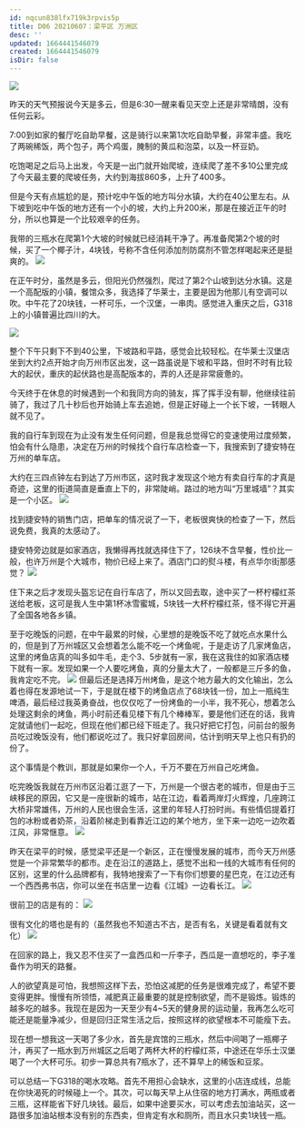 ```yaml
---
id: nqcun838lfx719k3rpvis5p
title: D06 20210607：梁平区 万洲区
desc: ''
updated: 1664441546079
created: 1664441546079
isDir: false
---
```

![](https://gitee.com/waterchinap/g318/raw/master/0607.png#id=KnF9b&originHeight=724&originWidth=1367&originalType=binary&ratio=1&status=done&style=none)


昨天的天气预报说今天是多云，但是6:30一醒来看见天空上还是非常晴朗，没有任何云彩。

7:00到如家的餐厅吃自助早餐，这是骑行以来第1次吃自助早餐，非常丰盛。我吃了两碗稀饭，两个包子，两个鸡蛋，腌制的黄瓜和泡菜，以及一杯豆奶。


吃饱喝足之后马上出发，今天是一出门就开始爬坡，连续爬了差不多10公里完成了今天最主要的爬坡任务，大约到海拔860多，上升了400多。


但是今天有点尴尬的是，预计吃中午饭的地方叫分水镇，大约在40公里左右。从下坡到吃中午饭的地方还有一个小的坡，大约上升200米，那是在接近正午的时分，所以也算是一个比较艰辛的任务。


我带的三瓶水在爬第1个大坡的时候就已经消耗干净了。再准备爬第2个坡的时候，买了一个椰子汁，4块钱，号称不含任何添加剂防腐剂不管怎样喝起来还是挺爽的。
![](https://gitee.com/waterchinap/g318/raw/master/IMG_20210607_121614.jpg#id=rzGgs&originHeight=4624&originWidth=3472&originalType=binary&ratio=1&status=done&style=none)


在正午时分，虽然是多云，但阳光仍然强烈，爬过了第2个山坡到达分水镇。这是一个高配版的小镇，餐馆众多，我选择了华莱士，主要是因为他那儿有空调可以吹。中午花了20块钱，一杯可乐，一个汉堡，一串肉。感觉进入重庆之后，G318上的小镇普遍比四川的大。


![](https://gitee.com/waterchinap/g318/raw/master/IMG_20210607_125649.jpg#id=uorvU&originHeight=4624&originWidth=3472&originalType=binary&ratio=1&status=done&style=none)


整个下午只剩下不到40公里，下坡路和平路，感觉会比较轻松。在华莱士汉堡店坐到大约2点开始才向万州市区出发，这一路虽说是下坡和平路，但时不时有比较大的起伏，重庆的起伏路也是高配版本的，弄的人还是非常疲惫的。


今天终于在休息的时候遇到一个和我同方向的骑友，挥了挥手没有聊，他继续往前骑了，我过了几十秒后也开始骑上车去追她，但是正好碰上一个长下坡，一转眼人就不见了。


我的自行车到现在为止没有发生任何问题，但是我总觉得它的变速使用过度频繁，怕会有什么隐患，决定在万州的时候找个自行车店检查一下，我搜索到了捷安特在万州的单车店。


大约在三四点钟左右到达了万州市区，这时我才发现这个地方有卖自行车的才真是奇迹，这里的街道简直是垂直上下的，非常陡峭。路过的地方叫“万里城墙”？其实是一个小区。
![](https://gitee.com/waterchinap/g318/raw/master/IMG_20210607_161257.jpg#id=H8xdA&originHeight=4624&originWidth=3472&originalType=binary&ratio=1&status=done&style=none)


找到捷安特的销售门店，把单车的情况说了一下，老板很爽快的检查了一下，然后说免费，我真的太感动了。


捷安特旁边就是如家酒店，我懒得再找就选择住下了，126块不含早餐，性价比一般，也许万州是个大城市，物价已经上来了。酒店门口的熨斗楼，有点华尔街那感觉？
![](https://gitee.com/waterchinap/g318/raw/master/IMG_20210607_181547.jpg#id=kwHJp&originHeight=4624&originWidth=3472&originalType=binary&ratio=1&status=done&style=none)


住下来之后才发现头盔忘记在自行车店了，所以又回去取，途中买了一杯柠檬红茶送给老板，这可是我人生中第1杯冰雪蜜城，5块钱一大杯柠檬红茶，怪不得它开遍了全国各地各乡镇。

至于吃晚饭的问题，在中午最累的时候，心里想的是晚饭不吃了就吃点水果什么的，但是到了万州城区又会想着怎么能不吃一个烤鱼呢，于是走访了几家烤鱼店，这里的烤鱼店真的叫多如牛毛，走个3、5步就有一家，我在这我住的如家酒店楼下就有一家。发现如果一个人要吃烤鱼，真的分量太大了，一般都是三斤多的鱼，我肯定吃不完。
![](https://gitee.com/waterchinap/g318/raw/master/IMG_20210607_182651.jpg#id=mFfGe&originHeight=3472&originWidth=4624&originalType=binary&ratio=1&status=done&style=none)
但最后还是选择万州烤鱼，是这个地方最大的文化输出，怎么着也得在发源地试一下，于是就在楼下的烤鱼店点了68块钱一份，加上一瓶纯生啤酒，最后经过我英勇奋战，也仅仅吃了一份烤鱼的一小半，我不死心，想着怎么处理这剩余的烤鱼，两小时前还看见楼下有几个棒棒军，要是他们还在的话，我肯定就请他们一起吃，但现在他们都已经下班走了。我只好把它打包，问前台的服务员吃过晚饭没有，他们都说吃过了。我只好拿回房间，估计到明天早上也只有扔的份了。


这个事情是个教训，那就是如果你一个人，千万不要在万州自己吃烤鱼。


吃完晚饭我就在万州市区沿着江逛了一下，万州是一个很古老的城市，但是由于三峡移民的原因，它又是一座很新的城市，站在江边，看着两岸灯火辉煌，几座跨江大桥非常雄伟，万州的人民也很会生活，这里的年轻人打扮时尚。有些情侣提着打包的冰粉或者奶茶，沿着阶梯走到看靠近江边的某个地方，坐下来一边吃一边吹着江风，非常惬意。
![](https://gitee.com/waterchinap/g318/raw/master/IMG_20210607_195321.jpg#id=RzF8H&originHeight=3472&originWidth=4624&originalType=binary&ratio=1&status=done&style=none)


昨天在梁平的时候，感觉梁平还是一个新区，正在慢慢发展的城市，而今天万州感觉是一个非常繁华的都市。走在沿江的道路上，感觉不出和一线的大城市有任何的区别，这里的什么品牌都有，我特地搜索了一下有你们想要的星巴克，在江边还有一个西西弗书店，你可以坐在书店里一边看《江城》一边看长江。
![](https://gitee.com/waterchinap/g318/raw/master/IMG_20210607_202007.jpg#id=Eij0c&originHeight=3472&originWidth=4624&originalType=binary&ratio=1&status=done&style=none)


很前卫的店是有的：
![](https://gitee.com/waterchinap/g318/raw/master/IMG_20210607_203116.jpg#height=4624&id=rk3g8&originHeight=4624&originWidth=3472&originalType=binary&ratio=1&status=done&style=none&width=3472)


很有文化的塔也是有的（虽然我也不知道古不古，是否有名，关键是看着就有文化）
![](https://gitee.com/waterchinap/g318/raw/master/IMG_20210607_204049.jpg#id=TnW3I&originHeight=3472&originWidth=4624&originalType=binary&ratio=1&status=done&style=none)


在回家的路上，我又忍不住买了一盒西瓜和一斤李子，西瓜是一直想吃的，李子准备作为明天的路餐。


人的欲望真是可怕，我想照这样下去，恐怕这减肥的任务是很难完成了，希望不要变得更胖。慢慢有所领悟，减肥真正最重要的就是控制欲望，而不是锻炼。锻炼的越多吃的越多。我现在是因为一天至少有4~5天的健身房的运动量，我再怎么吃可能还是能量净减少，但是回归正常生活之后，按照这样的欲望根本不可能瘦下去。


现在想一想我这一天喝了多少水，首先是宾馆的三瓶水，然后中间喝了一瓶椰子汁，再买了一瓶水到万州城区之后喝了两杯大杯的柠檬红茶，中途还在华乐士汉堡喝了一个大杯可乐。初步一算总共有7瓶水了，还不算早上的稀饭和豆浆。


可以总结一下G318的喝水攻略。首先不用担心会缺水，这里的小店连成线，总能在你快渴死的时候碰上一个。其次，可以每天早上从住宿的地方打满水，两瓶或者三瓶，这样能省下好几块钱。最后，如果中途要买水，可以考虑去加油站买，这一路很多加油站根本没有别的东西卖，但肯定有水和厕所，而且水只卖1块钱一瓶。
